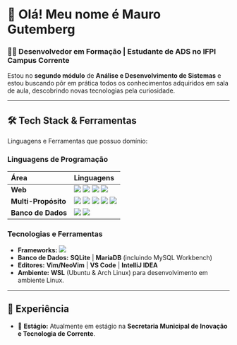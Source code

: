 # 👋 Olá! Meu nome é Mauro Gutemberg

### 👨‍💻 Desenvolvedor em Formação | Estudante de ADS no IFPI Campus Corrente

Estou no **segundo módulo** de **Análise e Desenvolvimento de Sistemas** e estou buscando pôr em prática todos os conhecimentos adquiridos em sala de aula, descobrindo novas tecnologias pela curiosidade.

---

## 🛠️ Tech Stack & Ferramentas

Linguagens e Ferramentas que possuo domínio:

### Linguagens de Programação
| Área | Linguagens |
| :--- | :--- |
| **Web** | <img src="https://img.shields.io/badge/HTML5-E34F26?style=flat-square&logo=html5&logoColor=white"> <img src="https://img.shields.io/badge/CSS3-1572B6?style=flat-square&logo=css3&logoColor=white"> <img src="https://img.shields.io/badge/JavaScript-F7DF1E?style=flat-square&logo=javascript&logoColor=black"> <img src="https://img.shields.io/badge/PHP-777BB4?style=flat-square&logo=php&logoColor=white"> |
| **Multi-Propósito** | <img src="https://img.shields.io/badge/Python-3776AB?style=flat-square&logo=python&logoColor=white"> <img src="https://img.shields.io/badge/Java-007396?style=flat-square&logo=java&logoColor=white"> <img src="https://img.shields.io/badge/C-A8B9CC?style=flat-square&logo=c&logoColor=black"> <img src="https://img.shields.io/badge/Rust-000000?style=flat-square&logo=rust&logoColor=white"> <img src="https://img.shields.io/badge/Lua-2C2D72?style=flat-square&logo=lua&logoColor=white"> |
| **Banco de Dados** | <img src="https://img.shields.io/badge/SQL-4479A1?style=flat-square&logo=mysql&logoColor=white"> <img src="https://img.shields.io/badge/Bash-4EAA25?style=flat-square&logo=gnu-bash&logoColor=white"> |

### Tecnologias e Ferramentas
- **Frameworks:** <img src="https://img.shields.io/badge/Django-092E20?style=flat-square&logo=django&logoColor=white">
- **Banco de Dados:** **SQLite** | **MariaDB** (incluindo MySQL Workbench)
- **Editores:** **Vim/NeoVim** | **VS Code** | **IntelliJ IDEA**
- **Ambiente:** **WSL** (Ubuntu & Arch Linux) para desenvolvimento em ambiente Linux.

---

## 💼 Experiência

- 🔭 **Estágio:** Atualmente em estágio na **Secretaria Municipal de Inovação e Tecnologia de Corrente**.
